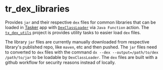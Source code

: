 # tr_dex_libraries

Provides `jar` and their respective `dex` files for common libraries that can be loaded in [Tasker] app with [`DexClassLoader`](https://developer.android.com/reference/dalvik/system/DexClassLoader) via `Java Function` action. The [`tx_dex_utils`](https://github.com/Taskomater/tx_dex_utils) project is provides utility tasks to easier load `dex` files.

The library `jar` files are currently manually downloaded from respective library's published repo, like `maven`, etc and then pushed. The `jar` files need to converted to `dex` files with the command `dx --dex --output=/path/to/dex /path/to/jar` to be loadable by `DexClassLoader`. The `dex` files are built with a github workflow for security reasons instead of locally.


[Tasker]: https://tasker.joaoapps.com
